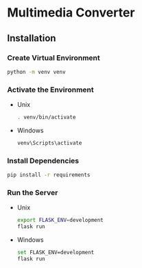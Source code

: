 # Multimedia Converter

## Installation

### Create Virtual Environment

```sh
python -m venv venv
```

### Activate the Environment

- Unix

  ```sh
  . venv/bin/activate
  ```

- Windows

  ```sh
  venv\Scripts\activate
  ```

### Install Dependencies

```sh
pip install -r requirements
```

### Run the Server

- Unix

  ```sh
  export FLASK_ENV=development
  flask run
  ```

- Windows

  ```sh
  set FLASK_ENV=development
  flask run
  ```
